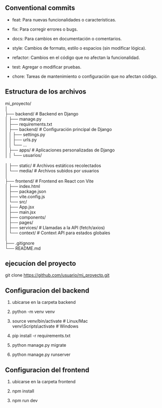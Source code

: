 ## Conventional commits
- feat: Para nuevas funcionalidades o características. <br/>

- fix: Para corregir errores o bugs. <br/>

- docs: Para cambios en documentación o comentarios. <br/>

- style: Cambios de formato, estilo o espacios (sin modificar lógica). <br/>

- refactor: Cambios en el código que no afectan la funcionalidad. <br/>

- test: Agregar o modificar pruebas. <br/>

- chore: Tareas de mantenimiento o configuración que no afectan código. <br/>

## Estructura de los archivos

mi_proyecto/ <br/>
│ <br/>
├── backend/                # Backend en Django <br/>
│   ├── manage.py <br/>
│   ├── requirements.txt <br/>
│   ├── backend/            # Configuración principal de Django <br/>
│   │   ├── settings.py <br/>
│   │   ├── urls.py <br/>
│   │   └── ... <br/>
│   ├── apps/               # Aplicaciones personalizadas de Django <br/>
│   │   └── usuarios/ <br/>       
│   ├── static/             # Archivos estáticos recolectados <br/>
│   └── media/              # Archivos subidos por usuarios <br/>
│ <br/>
├── frontend/               # Frontend en React con Vite <br/>
│   ├── index.html <br/>
│   ├── package.json <br/>
│   ├── vite.config.js <br/>
│   └── src/ <br/>
│       ├── App.jsx <br/> 
│       ├── main.jsx <br/> 
│       ├── components/ <br/> 
│       ├── pages/ <br/> 
│       ├── services/       # Llamadas a la API (fetch/axios) <br/>
│       └── context/        # Context API para estados globales <br/>
│ <br/>
├── .gitignore <br/>
└── README.md <br/>

## ejecucíon del proyecto

git clone https://github.com/usuario/mi_proyecto.git

## Configuracion del backend
1. ubicarse en la carpeta backend <br/>

2. python -m venv venv <br/>

3. source venv/bin/activate   # Linux/Mac <br/> 
venv\Scripts\activate      # Windows <br/>

5. pip install -r requirements.txt <br/>

6. python manage.py migrate <br/>

7. python manage.py runserver <br/>

## Configuracion del frontend
1. ubicarse en la carpeta frontend

2. npm install

3. npm run dev

